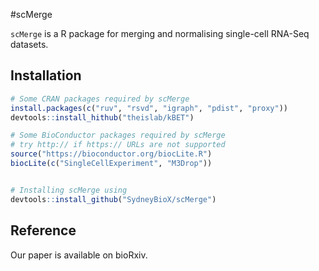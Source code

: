 #scMerge

`scMerge` is a R package for merging and normalising single-cell RNA-Seq datasets.

## Installation 

``` r
# Some CRAN packages required by scMerge
install.packages(c("ruv", "rsvd", "igraph", "pdist", "proxy"))
devtools::install_hithub("theislab/kBET")

# Some BioConductor packages required by scMerge
# try http:// if https:// URLs are not supported
source("https://bioconductor.org/biocLite.R")
biocLite(c("SingleCellExperiment", "M3Drop"))


# Installing scMerge using
devtools::install_github("SydneyBioX/scMerge")
```




## Reference
Our paper is available on bioRxiv. 